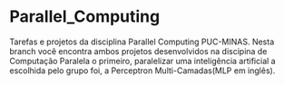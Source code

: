 # Parallel_Computing
Tarefas e projetos da disciplina Parallel Computing PUC-MINAS.
Nesta branch você encontra ambos projetos desenvolvidos na discipina de Computação Paralela o primeiro, paralelizar uma inteligência artificial a escolhida pelo grupo foi, a Perceptron Multi-Camadas(MLP em inglês).
